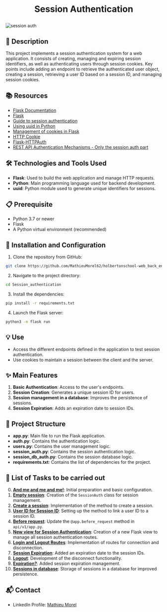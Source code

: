 # <p align="center">Session Authentication</p>

![session auth](https://github.com/MathieuMorel62/holbertonschool-web_back_end/assets/113856302/15be0493-81b6-4a68-8b99-7b79e2f05e4f)

## 📝 Description
This project implements a session authentication system for a web application. It consists of creating, managing and expiring session identifiers, as well as authenticating users through session cookies. Key points include adding an endpoint to retrieve the authenticated user object, creating a session, retrieving a user ID based on a session ID, and managing session cookies.


## 📚 Resources

- [Flask Documentation](https://flask.palletsprojects.com/)
- [Flask](https://palletsprojects.com/p/flask/)
- [Guide to session authentication](https://developer.mozilla.org/en-US/docs/Web/HTTP/Cookies)
- [Using uuid in Python](https://docs.python.org/3/library/uuid.html)
- [Management of cookies in Flask](https://flask.palletsprojects.com/en/1.1.x/quickstart/#cookies)
- [HTTP Cookie](https://developer.mozilla.org/en-US/docs/Web/HTTP/Headers/Cookie)
- [Flask-HTTPAuth](https://flask-httpauth.readthedocs.io/en/latest/)
- [REST API Authentication Mechanisms - Only the session auth part](https://www.youtube.com/watch?v=501dpx2IjGY)

## 🛠️ Technologies and Tools Used
- **Flask**: Used to build the web application and manage HTTP requests.
- **Python**: Main programming language used for backend development.
- **uuid**: Python module used to generate unique identifiers for sessions.

## 📋 Prerequisite
- Python 3.7 or newer
- Flask
- A Python virtual environment (recommended)

## 🚀 Installation and Configuration
1. Clone the repository from GitHub:

```sh
git clone https://github.com/MathieuMorel62/holbertonschool-web_back_end/
```

2. Navigate to the project directory:

```sh
cd Session_authentication
```

3. Install the dependencies: 

```sh
pip install -r requirements.txt
```

4. Launch the Flask server:

```sh
python3 -m flask run
```

## 💡 Use
- Access the different endpoints defined in the application to test session authentication.
- Use cookies to maintain a session between the client and the server.

## ✨ Main Features
1. **Basic Authentication**: Access to the user's endpoints.
2. **Session Creation**: Generates a unique session ID for users.
3. **Session management in a database**: Improves the persistence of sessions.
4. **Session Expiration**: Adds an expiration date to session IDs.

## 📂 Project Structure
- **app.py**: Main file to run the Flask application.
- **auth.py**: Contains the authentication logic.
- **users.py**: Contains the user management logic.
- **session_auth.py**: Contains the session authentication logic.
- **session_db_auth.py**: Contains the session database logic.
- **requirements.txt**: Contains the list of dependencies for the project.

## 📝 List of Tasks to be carried out

0. [**And me and me and me!**](https://github.com/MathieuMorel62/holbertonschool-web_back_end/tree/main/Session_authentication/api/v1): Initial preparation and basic configuration.
1. [**Empty session**](https://github.com/MathieuMorel62/holbertonschool-web_back_end/tree/main/Session_authentication/api/v1): Creation of the `SessionAuth` class for session management.
2. [**Create a session**](https://github.com/MathieuMorel62/holbertonschool-web_back_end/tree/main/Session_authentication/api/v1/auth): Implementation of the method to create a session.
3. [**User ID for Session ID**](https://github.com/MathieuMorel62/holbertonschool-web_back_end/blob/main/Session_authentication/api/v1/auth/session_auth.py): Setting up the method to link a user ID to a session ID.
4. [**Before request**](https://github.com/MathieuMorel62/holbertonschool-web_back_end/blob/main/Session_authentication/api/v1/auth/auth.py): Update the `@app.before_request` method in `api/v1/app.py`.
5. [**New view for Session Authentication**](https://github.com/MathieuMorel62/holbertonschool-web_back_end/blob/main/Session_authentication/api/v1/app.py): Creation of a new Flask view to manage all session authentication routes.
6. [**Login and Logout Routes**](https://github.com/MathieuMorel62/holbertonschool-web_back_end/blob/main/Session_authentication/api/v1/auth/session_auth.py): Implementation of routes for connection and disconnection.
7. [**Session Expiration**](https://github.com/MathieuMorel62/holbertonschool-web_back_end/blob/main/Session_authentication/api/v1/auth/session_auth.py): Added an expiration date to the session IDs.
8. [**Logout**](https://github.com/MathieuMorel62/holbertonschool-web_back_end/blob/main/Session_authentication/api/v1/auth/session_auth.py): Development of the disconnect functionality.
9. [**Expiration?**](https://github.com/MathieuMorel62/holbertonschool-web_back_end/blob/main/Session_authentication/api/v1/auth/session_exp_auth.py): Added session expiration management.
10. [**Sessions in database**](https://github.com/MathieuMorel62/holbertonschool-web_back_end/blob/main/Session_authentication/api/v1/auth/session_db_auth.py): Storage of sessions in a database for improved persistence.

## 📬 Contact
- LinkedIn Profile: [Mathieu Morel](https://www.linkedin.com/in/mathieu-morel-913b4a62/)
